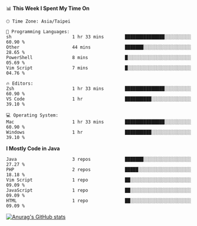 <!--
<table>
  <tr>
    <td>
      <img src="./devcard.svg" alt="A dev card" width="400" hight="100%">
    </td>
    <td>
      <p>### Hi there 👋</p>
      <p>**treevel/treevel** is a ✨ _special_ ✨ repository because its `README.md` (this file) appears on your GitHub profile.</p>
      <p>Here are some ideas to get you started:</p>
      <p>- 🔭 I’m currently working on ...</p>
      <p>- 🌱 I’m currently learning ...</p>
      <p>- 👯 I’m looking to collaborate on ...</p>
      <p>- 🤔 I’m looking for help with ...</p>
      <p>- 💬 Ask me about ...</p>
      <p>- 📫 How to reach me: ...</p>
      <p>- 😄 Pronouns: ...</p>
      <p>- ⚡ Fun fact: ...</p>
    </td>
  </tr>
</table>
-->

<!--START_SECTION:waka-->
📊 **This Week I Spent My Time On** 

```text
🕑︎ Time Zone: Asia/Taipei

💬 Programming Languages: 
sh                       1 hr 33 mins        ███████████████░░░░░░░░░░   60.90 % 
Other                    44 mins             ███████░░░░░░░░░░░░░░░░░░   28.65 % 
PowerShell               8 mins              █░░░░░░░░░░░░░░░░░░░░░░░░   05.69 % 
Vim Script               7 mins              █░░░░░░░░░░░░░░░░░░░░░░░░   04.76 % 

🔥 Editors: 
Zsh                      1 hr 33 mins        ███████████████░░░░░░░░░░   60.90 % 
VS Code                  1 hr                ██████████░░░░░░░░░░░░░░░   39.10 % 

💻 Operating System: 
Mac                      1 hr 33 mins        ███████████████░░░░░░░░░░   60.90 % 
Windows                  1 hr                ██████████░░░░░░░░░░░░░░░   39.10 % 
```

**I Mostly Code in Java** 

```text
Java                     3 repos             ███████░░░░░░░░░░░░░░░░░░   27.27 % 
PHP                      2 repos             █████░░░░░░░░░░░░░░░░░░░░   18.18 % 
Vim Script               1 repo              ██░░░░░░░░░░░░░░░░░░░░░░░   09.09 % 
JavaScript               1 repo              ██░░░░░░░░░░░░░░░░░░░░░░░   09.09 % 
HTML                     1 repo              ██░░░░░░░░░░░░░░░░░░░░░░░   09.09 % 
```




<!--END_SECTION:waka-->

<!-- GitHub Stats Card-->
[![Anurag's GitHub stats](https://github-readme-stats.vercel.app/api?username=treevel&show_icons=true&theme=monokai&count_private=true)](https://github.com/anuraghazra/github-readme-stats)
